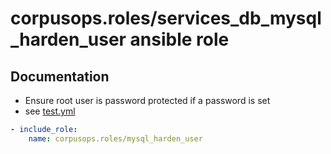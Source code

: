 # corpusops.roles/services_db_mysql_harden_user ansible role
## Documentation

- Ensure root user is password protected
  if a password is set
- see [test.yml](test.yml)

```yaml
- include_role:
    name: corpusops.roles/mysql_harden_user
```
